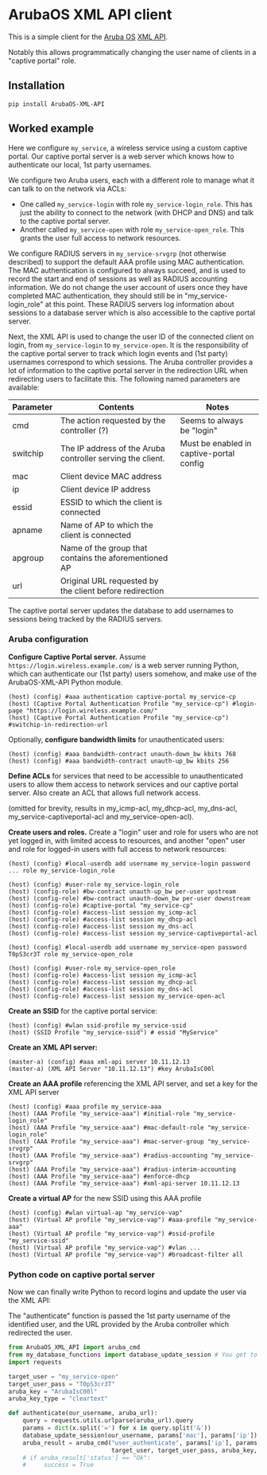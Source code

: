 # ArubaOS XML API client
This is a simple client for the [Aruba OS](http://www.arubanetworks.com/en-gb/products/networking/arubaos/)
[XML API](http://www.arubanetworks.com/techdocs/ArubaOS_60/UserGuide/XML_API.php).

Notably this allows programmatically changing the user name of clients in a "captive portal" role.

## Installation
```
pip install ArubaOS-XML-API
```

## Worked example

Here we configure ```my_service```, a wireless service using a custom captive portal. Our captive portal server is a web
server which knows how to authenticate our local, 1st party usernames.

We configure two Aruba users, each with a different role to manage what it can talk to on the network via ACLs:

 * One called ```my_service-login``` with role ```my_service-login_role```. This has just the ability to connect to the
   network (with DHCP and DNS) and talk to the captive portal server.
 * Another called ```my_service-open``` with role ```my_service-open_role```. This grants the user full access to
   network resources.

We configure RADIUS servers in ```my_service-srvgrp``` (not otherwise described) to support the default AAA profile 
using MAC authentication. The MAC authentication is configured to always succeed, and is used to record the start and
end of sessions as well as RADIUS accounting information. We do not change the user account of users once they have
completed MAC authentication, they should still be in "my_service-login_role" at this point. These RADIUS servers log
information about sessions to a database server which is also accessible to the captive portal server.

Next, the XML API is used to change the user ID of the connected client on login, from ```my_service-login``` to
```my_service-open```. It is the responsibility of the captive portal server to track which login events and (1st party)
usernames correspond to which sessions. The Aruba controller provides a lot of information to the captive portal server
in the redirection URL when redirecting users to facilitate this. The following named parameters are available:


| Parameter | Contents                                                   | Notes                                    |
|-----------|------------------------------------------------------------|------------------------------------------|
| cmd       | The action requested by the controller (?)                 | Seems to always be "login"               |
| switchip  | The IP address of the Aruba controller serving the client. | Must be enabled in captive-portal config |
| mac       | Client device MAC address                                  |                                          |
| ip        | Client device IP address                                   |                                          |
| essid     | ESSID to which the client is connected                     |                                          |
| apname    | Name of AP to which the client is connected                |                                          |
| apgroup   | Name of the group that contains the aforementioned AP      |                                          |
| url       | Original URL requested by the client before redirection    |                                          |


The captive portal server updates the database to add usernames to sessions being tracked by the RADIUS servers.

### Aruba configuration

**Configure Captive Portal server.** Assume ```https://login.wireless.example.com/``` is a web server running Python,
which can authenticate our (1st party) users somehow, and make use of the ArubaOS-XML-API Python module.
```
(host) (config) #aaa authentication captive-portal my_service-cp
(host) (Captive Portal Authentication Profile "my_service-cp") #login-page "https://login.wireless.example.com/"
(host) (Captive Portal Authentication Profile "my_service-cp") #switchip-in-redirection-url
```
Optionally, **configure bandwidth limits** for unauthenticated users:
```
(host) (config) #aaa bandwidth-contract unauth-down_bw kbits 768
(host) (config) #aaa bandwidth-contract unauth-up_bw kbits 256
```
**Define ACLs** for services that need to be accessible to unauthenticated users to allow them access to network
services and our captive portal server. Also create an ACL that allows full network access.

(omitted for brevity, results in my_icmp-acl, my_dhcp-acl, my_dns-acl, my_service-captiveportal-acl and
my_service-open-acl).
 
**Create users and roles.** Create a "login" user and role for users who are not yet logged in, with limited access to
resources, and another "open" user and role for logged-in users with full access to network resources:
```
(host) (config) #local-userdb add username my_service-login password ... role my_service-login_role

(host) (config) #user-role my_service-login_role
(host) (config-role) #bw-contract unauth-up_bw per-user upstream
(host) (config-role) #bw-contract unauth-down_bw per-user downstream
(host) (config-role) #captive-portal "my_service-cp"
(host) (config-role) #access-list session my_icmp-acl
(host) (config-role) #access-list session my_dhcp-acl
(host) (config-role) #access-list session my_dns-acl
(host) (config-role) #access-list session my_service-captiveportal-acl

(host) (config) #local-userdb add username my_service-open password T0pS3cr3T role my_service-open_role

(host) (config) #user-role my_service-open_role
(host) (config-role) #access-list session my_icmp-acl
(host) (config-role) #access-list session my_dhcp-acl
(host) (config-role) #access-list session my_dns-acl
(host) (config-role) #access-list session my_service-open-acl
```
**Create an SSID** for the captive portal service:
```
(host) (config) #wlan ssid-profile my_service-ssid
(host) (SSID Profile "my_service-ssid") # essid "MyService"
```
**Create an XML API server:**
```
(master-a) (config) #aaa xml-api server 10.11.12.13
(master-a) (XML API Server "10.11.12.13") #key ArubaIsC00l
```

**Create an AAA profile** referencing the XML API server, and set a key for the XML API server
```
(host) (config) #aaa profile my_service-aaa
(host) (AAA Profile "my_service-aaa") #initial-role "my_service-login_role"
(host) (AAA Profile "my_service-aaa") #mac-default-role "my_service-login_role"
(host) (AAA Profile "my_service-aaa") #mac-server-group "my_service-srvgrp"
(host) (AAA Profile "my_service-aaa") #radius-accounting "my_service-srvgrp"
(host) (AAA Profile "my_service-aaa") #radius-interim-accounting
(host) (AAA Profile "my_service-aaa") #enforce-dhcp
(host) (AAA Profile "my_service-aaa") #xml-api-server 10.11.12.13
```
**Create a virtual AP** for the new SSID using this AAA profile
```
(host) (config) #wlan virtual-ap "my_service-vap"
(host) (Virtual AP profile "my_service-vap") #aaa-profile "my_service-aaa"
(host) (Virtual AP profile "my_service-vap") #ssid-profile "my_service-ssid"
(host) (Virtual AP profile "my_service-vap") #vlan ...
(host) (Virtual AP profile "my_service-vap") #broadcast-filter all
```

### Python code on captive portal server
Now we can finally write Python to record logins and update the user via the XML API:

The "authenticate" function is passed the 1st party username of the identified user, and the URL provided by the Aruba
controller which redirected the user. 
```python
from ArubaOS_XML_API import aruba_cmd
from my_database_functions import database_update_session # You get to write this yourself.
import requests

target_user = "my_service-open"
target_user_pass = "T0pS3cr3T"
aruba_key = "ArubaIsC00l"
aruba_key_type = "cleartext"

def authenticate(our_username, aruba_url):
    query = requests.utils.urlparse(aruba_url).query
    params = dict(x.split('=') for x in query.split('&'))
    database_update_session(our_username, params['mac'], params['ip'])
    aruba_result = aruba_cmd("user_authenticate", params['ip'], params['switchip'],
                             target_user, target_user_pass, aruba_key, aruba_key_type)
    # if aruba_result['status'] == "Ok":
    #     success = True
```
